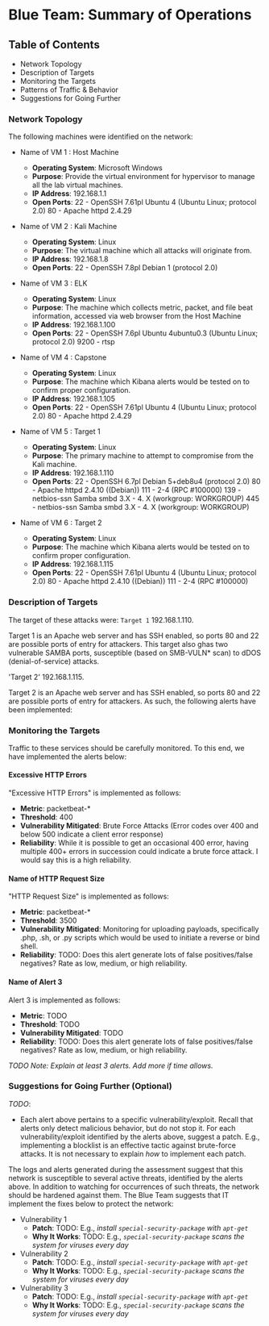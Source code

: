 # Blue Team: Summary of Operations

## Table of Contents
- Network Topology
- Description of Targets
- Monitoring the Targets
- Patterns of Traffic & Behavior
- Suggestions for Going Further

### Network Topology

The following machines were identified on the network:
- Name of VM 1 : Host Machine
  - **Operating System**: Microsoft Windows
  - **Purpose**: Provide the virtual environment for hypervisor to manage all the lab virtual machines.
  - **IP Address**: 192.168.1.1
  - **Open Ports**: 22 - OpenSSH 7.61pl Ubuntu 4 (Ubuntu Linux; protocol 2.0)
                    80 - Apache httpd 2.4.29
  
- Name of VM 2 : Kali Machine
  - **Operating System**: Linux
  - **Purpose**: The virtual machine which all attacks will originate from.
  - **IP Address**: 192.168.1.8
  -  **Open Ports**: 22 - OpenSSH 7.8pl Debian 1 (protocol 2.0)

- Name of VM 3 : ELK
  - **Operating System**: Linux
  - **Purpose**: The machine which collects metric, packet, and file beat information, accessed via web browser from the Host Machine
  - **IP Address**: 192.168.1.100
  -  **Open Ports**: 22 - OpenSSH 7.6pl Ubuntu 4ubuntu0.3 (Ubuntu Linux; protocol 2.0) 9200 - rtsp

- Name of VM 4 : Capstone
  - **Operating System**: Linux
  - **Purpose**: The machine which Kibana alerts would be tested on to confirm proper configuration.
  - **IP Address**: 192.168.1.105
  -  **Open Ports**:  22 - OpenSSH 7.61pl Ubuntu 4 (Ubuntu Linux; protocol 2.0) 80 - Apache httpd 2.4.29

- Name of VM 5 : Target 1
  - **Operating System**: Linux
  - **Purpose**: The primary machine to attempt to compromise from the Kali machine.
  - **IP Address**: 192.168.1.110
  -  **Open Ports**:  22 - OpenSSH 6.7pl Debian 5+deb8u4 (protocol 2.0) 80 - Apache httpd 2.4.10 ((Debian)) 111 - 2-4 (RPC #100000) 139 - netbios-ssn Samba smbd 3.X - 4. X (workgroup: WORKGROUP) 445 - netbios-ssn Samba smbd 3.X - 4. X (workgroup: WORKGROUP)

- Name of VM 6 : Target 2
  - **Operating System**: Linux
  - **Purpose**: The machine which Kibana alerts would be tested on to confirm proper configuration.
  - **IP Address**: 192.168.1.115
  -  **Open Ports**:  22 - OpenSSH 7.61pl Ubuntu 4 (Ubuntu Linux; protocol 2.0) 80 - Apache httpd 2.4.10 ((Debian)) 111 - 2-4 (RPC #100000)

### Description of Targets

The target of these attacks were: `Target 1` 192.168.1.110.

Target 1 is an Apache web server and has SSH enabled, so ports 80 and 22 are possible ports of entry for attackers. This target also ghas two vulnerable SAMBA ports, susceptible (based on SMB-VULN* scan) to dDOS (denial-of-service) attacks. 

'Target 2' 192.168.1.115.

Target 2 is an Apache web server and has SSH enabled, so ports 80 and 22 are possible ports of entry for attackers. As such, the following alerts have been implemented:

### Monitoring the Targets

Traffic to these services should be carefully monitored. To this end, we have implemented the alerts below:

#### Excessive HTTP Errors

"Excessive HTTP Errors" is implemented as follows:
  - **Metric**: packetbeat-*
  - **Threshold**: 400
  - **Vulnerability Mitigated**: Brute Force Attacks (Error codes over 400 and below 500 indicate a client error response)
  - **Reliability**: While it is possible to get an occasional 400 error, having multiple 400+ errors in succession could indicate a brute force attack. I would say this is a high reliability.

#### Name of HTTP Request Size

"HTTP Request Size" is implemented as follows:
  - **Metric**: packetbeat-*
  - **Threshold**: 3500
  - **Vulnerability Mitigated**: Monitoring for uploading payloads, specifically .php, .sh, or .py scripts which would be used to initiate a reverse or bind shell.
  - **Reliability**: TODO: Does this alert generate lots of false positives/false negatives? Rate as low, medium, or high reliability.

#### Name of Alert 3
Alert 3 is implemented as follows:
  - **Metric**: TODO
  - **Threshold**: TODO
  - **Vulnerability Mitigated**: TODO
  - **Reliability**: TODO: Does this alert generate lots of false positives/false negatives? Rate as low, medium, or high reliability.

_TODO Note: Explain at least 3 alerts. Add more if time allows._

### Suggestions for Going Further (Optional)
_TODO_: 
- Each alert above pertains to a specific vulnerability/exploit. Recall that alerts only detect malicious behavior, but do not stop it. For each vulnerability/exploit identified by the alerts above, suggest a patch. E.g., implementing a blocklist is an effective tactic against brute-force attacks. It is not necessary to explain _how_ to implement each patch.

The logs and alerts generated during the assessment suggest that this network is susceptible to several active threats, identified by the alerts above. In addition to watching for occurrences of such threats, the network should be hardened against them. The Blue Team suggests that IT implement the fixes below to protect the network:
- Vulnerability 1
  - **Patch**: TODO: E.g., _install `special-security-package` with `apt-get`_
  - **Why It Works**: TODO: E.g., _`special-security-package` scans the system for viruses every day_
- Vulnerability 2
  - **Patch**: TODO: E.g., _install `special-security-package` with `apt-get`_
  - **Why It Works**: TODO: E.g., _`special-security-package` scans the system for viruses every day_
- Vulnerability 3
  - **Patch**: TODO: E.g., _install `special-security-package` with `apt-get`_
  - **Why It Works**: TODO: E.g., _`special-security-package` scans the system for viruses every day_

